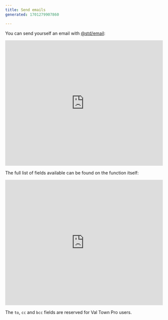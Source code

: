 ```yaml
---
title: Send emails
generated: 1701279907860

---
```


You can send yourself an email with [@std/email](https://www.val.town/v/std.email):

<div class="not-content">
  <iframe src="https://www.val.town/embed/stevekrouse.emailExample" width="100%" frameborder="no" style="height: 400px;">
    &#x20;
  </iframe>
</div>

The full list of fields available can be found on the function itself:

<div class="not-content">
  <iframe src="https://www.val.town/embed/std.email" width="100%" frameborder="no" style="height: 400px;">
    &#x20;
  </iframe>
</div>

The `to`, `cc` and `bcc` fields are reserved for Val Town Pro users.

